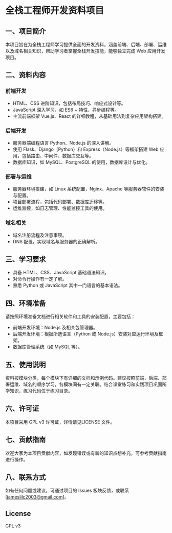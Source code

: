 
# 全栈工程师开发资料项目

## 一、项目简介
本项目旨在为全栈工程师学习提供全面的开发资料，涵盖前端、后端、部署、运维以及域名相关知识，帮助学习者掌握全栈开发技能，能够独立完成 Web 应用开发项目。

## 二、资料内容

### 前端开发
- HTML、CSS 进阶知识，包括布局技巧、响应式设计等。
- JavaScript 深入学习，如 ES6 + 特性、异步编程等。
- 主流前端框架 Vue.js、React 的详细教程，从基础用法到复杂应用架构搭建。

### 后端开发
- 服务器端编程语言 Python、Node.js 的深入讲解。
- 使用 Flask、Django（Python）和 Express（Node.js）等框架搭建 Web 应用，包括路由、中间件、数据库交互等。
- 数据库知识，如 MySQL、PostgreSQL 的使用，数据库设计与优化。

### 部署与运维
- 服务器环境搭建，如 Linux 系统配置，Nginx、Apache 等服务器软件的安装与配置。
- 项目部署流程，包括代码部署、数据库迁移等。
- 运维监控，如日志管理、性能监控工具的使用。

### 域名相关
- 域名注册流程及注意事项。
- DNS 配置，实现域名与服务器的正确解析。

## 三、学习要求
- 具备 HTML、CSS、JavaScript 基础语法知识。
- 对命令行操作有一定了解。
- 熟悉 Python 或 JavaScript 其中一门语言的基本语法。

## 四、环境准备
请按照环境准备文档进行相关软件和工具的安装配置，主要包括：
- 前端开发环境：Node.js 及相关包管理器。
- 后端开发环境：根据所选语言（Python 或 Node.js）安装对应运行环境及框架。
- 数据库管理系统（如 MySQL 等）。

## 五、使用说明
资料按模块分类，每个模块下有详细的文档和示例代码。建议按照前端、后端、部署运维、域名的顺序学习，各模块间有一定关联。结合课堂练习和实践项目巩固所学知识，练习代码位于练习目录。

## 六、许可证
本项目采用 GPL v3 许可证，详情请见LICENSE 文件。

## 七、贡献指南
欢迎大家为本项目贡献内容，如发现错误或有新的知识点想补充，可参考贡献指南进行操作。

## 八、联系方式
如有任何问题或建议，可通过项目的 Issues 板块反馈，或联系 [jameslilc2003@gmail.com]。

## License

GPL v3
